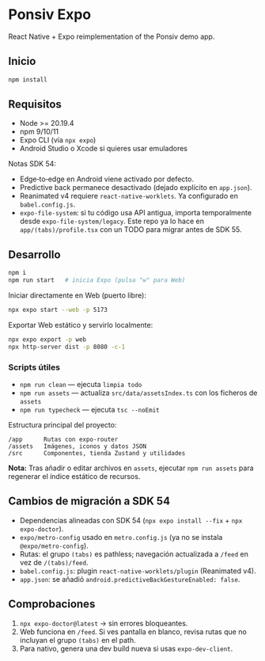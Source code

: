 # Ponsiv Expo

React Native + Expo reimplementation of the Ponsiv demo app.

## Inicio

```bash
npm install
```

## Requisitos

- Node >= 20.19.4
- npm 9/10/11
- Expo CLI (vía `npx expo`)
- Android Studio o Xcode si quieres usar emuladores

Notas SDK 54:
- Edge‑to‑edge en Android viene activado por defecto.
- Predictive back permanece desactivado (dejado explícito en `app.json`).
- Reanimated v4 requiere `react-native-worklets`. Ya configurado en `babel.config.js`.
- `expo-file-system`: si tu código usa API antigua, importa temporalmente desde `expo-file-system/legacy`. Este repo ya lo hace en `app/(tabs)/profile.tsx` con un TODO para migrar antes de SDK 55.

## Desarrollo

```bash
npm i
npm run start   # inicia Expo (pulsa "w" para Web)
```

Iniciar directamente en Web (puerto libre):

```bash
npx expo start --web -p 5173
```

Exportar Web estático y servirlo localmente:

```bash
npx expo export -p web
npx http-server dist -p 8080 -c-1
```

### Scripts útiles
- `npm run clean` — ejecuta `limpia todo`
- `npm run assets` — actualiza `src/data/assetsIndex.ts` con los ficheros de `assets`
- `npm run typecheck` — ejecuta `tsc --noEmit`

Estructura principal del proyecto:

```
/app      Rutas con expo-router
/assets   Imágenes, iconos y datos JSON
/src      Componentes, tienda Zustand y utilidades
```

**Nota:** Tras añadir o editar archivos en `assets`, ejecutar `npm run assets` para regenerar el índice estático de recursos.

## Cambios de migración a SDK 54

- Dependencias alineadas con SDK 54 (`npx expo install --fix` + `npx expo-doctor`).
- `expo/metro-config` usado en `metro.config.js` (ya no se instala `@expo/metro-config`).
- Rutas: el grupo `(tabs)` es pathless; navegación actualizada a `/feed` en vez de `/(tabs)/feed`.
- `babel.config.js`: plugin `react-native-worklets/plugin` (Reanimated v4).
- `app.json`: se añadió `android.predictiveBackGestureEnabled: false`.

## Comprobaciones

1. `npx expo-doctor@latest` → sin errores bloqueantes.
2. Web funciona en `/feed`. Si ves pantalla en blanco, revisa rutas que no incluyan el grupo `(tabs)` en el path.
3. Para nativo, genera una dev build nueva si usas `expo-dev-client`.

